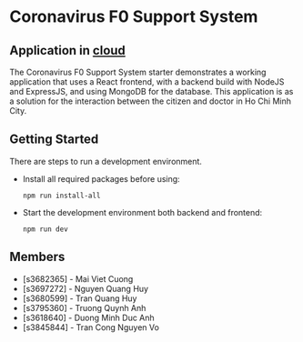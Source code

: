 # Coronavirus F0 Support System

## Application in [cloud](https://covid-f0-support-system.herokuapp.com/)

The Coronavirus F0 Support System starter demonstrates a working application that uses a React frontend, with a backend build with NodeJS and ExpressJS, and using MongoDB for the database. This application is as a solution for the interaction between the citizen and doctor in Ho Chi Minh City.

## Getting Started

There are steps to run a development environment.

  - Install all required packages before using:

    ```
    npm run install-all
    ```
   
  - Start the development environment both backend and frontend:

    ```
    npm run dev
    ```

 
## Members

  - [s3682365] - Mai Viet Cuong 
  - [s3697272] - Nguyen Quang Huy  
  - [s3680599] - Tran Quang Huy  
  - [s3795360] - Truong Quynh Anh 
  - [s3618640] - Duong Minh Duc Anh  
  - [s3845844] - Tran Cong Nguyen Vo